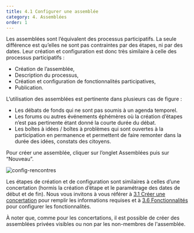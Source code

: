```yaml
---
title: 4.1 Configurer une assemblée
category: 4. Assemblées
order: 1
---
```


Les assemblées sont l’équivalent des processus participatifs. La seule différence est qu’elles ne sont pas contraintes par des étapes, ni par des dates. Leur création et configuration est donc très similaire à celle des processus participatifs :
- Création de l’assemblée,
- Description du processus,
- Création et configuration de fonctionnalités participatives,
- Publication.

L’utilisation des assemblées est pertinente dans plusieurs cas de figure :
- Les débats de fonds qui ne sont pas soumis à un agenda temporel.
- Les forums ou autres événements éphémères où la création d’étapes n’est pas pertinente étant donné la courte durée du débat.
- Les boîtes à idées / boîtes à problèmes qui sont ouvertes à la participation en permanence et permettent de faire remonter dans la durée des idées, constats des citoyens.

Pour créer une assemblée, cliquer sur l’onglet Assemblées puis sur “Nouveau”.

![config-rencontres]({{site.baseurl}}/uploads/4-1-1-config-assemblees.png)

Les étapes de création et de configuration sont similaires à celles d’une concertation (hormis la création d’étape et le paramétrage des dates de début et de fin). Nous vous invitons à vous référer à [3.1 Créer une concertation]({{site.baseurl}}/3-concertations/2-information-concertation/) pour remplir les informations requises et à [3.6 Fonctionnalités]({{site.baseurl}}/3-concertations/6-fonctionnalites/) pour configurer les fonctionnalités.

À noter que, comme pour les concertations, il est possible de créer des assemblées privées visibles ou non par les non-membres de l'assemblée.
